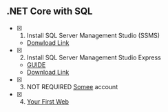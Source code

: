 ## .NET Core with SQL
- [x] 1. Install SQL Server Management Studio (SSMS)
  - [Donwload Link](https://learn.microsoft.com/en-us/sql/ssms/download-sql-server-management-studio-ssms?view=sql-server-ver16)
- [x] 2. Install SQL Server Management Studio Express
  - [GUIDE](https://www.sqlshack.com/how-to-install-sql-server-express-edition/)
  - [Download Link](https://www.microsoft.com/en-us/sql-server/sql-server-downloads)
- [x] 3. NOT REQUIRED [Somee](https://somee.com/doka) account
- [x] 4. [Your First Web](https://github.com/jomielenriquez/YourFirstWeb)